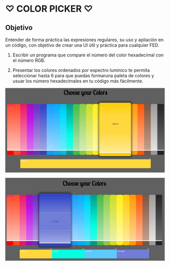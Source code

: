 # ♡ COLOR PICKER ♡

## Objetivo

Entender de forma práctica las expresiones regulares, su uso y apliación en un código, con objetivo de crear una UI útil y práctica para cualquier FED.

1. Escribir un programa que compare el número del color hexadecimal con el número RGB.

2. Presentar los colores ordenados por espectro lumínico  te permita seleccionar hasta 6 para que puedas formaruna paleta de colores y usuar los número hexadecimales en tu código más fácilmente.

![1.jpg](assets/images/1.jpg)

![2.jpg](assets/images/2.jpg)
